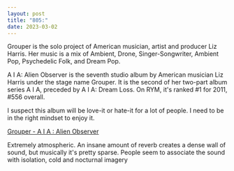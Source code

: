 ```yaml
---
layout: post
title: "805:"
date: 2023-03-02
---
```


Grouper is the solo project of American musician, artist and producer Liz Harris. Her music is a mix of Ambient, Drone, Singer-Songwriter, Ambient Pop, Psychedelic Folk, and Dream Pop.

A I A: Alien Observer is the seventh studio album by American musician Liz Harris under the stage name Grouper. It is the second of her two-part album series A I A, preceded by A I A: Dream Loss. On RYM, it's ranked \#1 for 2011, \#556 overall.

I suspect this album will be love-it or hate-it for a lot of people. I need to be in the right mindset to enjoy it.

[Grouper \- A I A : Alien Observer](https://youtu.be/RBX5rDszspM?t=646)

Extremely atmospheric. An insane amount of reverb creates a dense wall of sound, but musically it's pretty sparse. People seem to associate the sound with isolation, cold and nocturnal imagery
